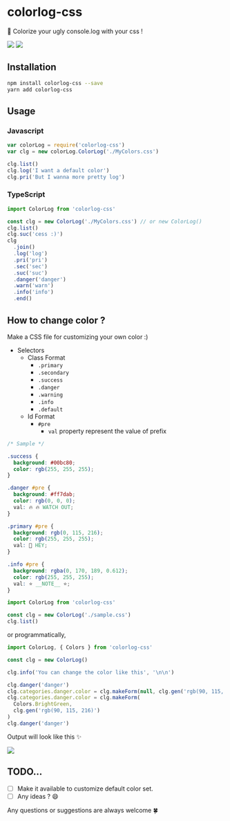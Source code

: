# colorlog-css

🌈 Colorize your ugly console.log with your css !

![](https://gist.github.com/GUIEEN/4983b788d10a46a34e2deb4dd4435437/raw/b10daa203bd414714f926fb60f08c65f4a1c4e7d/colorlog.png)
![](https://gist.github.com/GUIEEN/4983b788d10a46a34e2deb4dd4435437/raw/b10daa203bd414714f926fb60f08c65f4a1c4e7d/colorlog__prefix.png)

## Installation

```sh
npm install colorlog-css --save
yarn add colorlog-css
```

## Usage

### Javascript

```js
var colorLog = require('colorlog-css')
var clg = new colorLog.ColorLog('./MyColors.css')

clg.list()
clg.log('I want a default color')
clg.pri('But I wanna more pretty log')
```

### TypeScript

```ts
import ColorLog from 'colorlog-css'

const clg = new ColorLog('./MyColors.css') // or new ColorLog()
clg.list()
clg.suc('cess :)')
clg
  .join()
  .log('log')
  .pri('pri')
  .sec('sec')
  .suc('suc')
  .danger('danger')
  .warn('warn')
  .info('info')
  .end()
```

## How to change color ?

Make a CSS file for customizing your own color :)

- Selectors
  - Class Format
    - `.primary`
    - `.secondary`
    - `.success`
    - `.danger`
    - `.warning`
    - `.info`
    - `.default`
  - Id Format
    - `#pre`
      - `val` property represent the value of prefix

```css
/* Sample */

.success {
  background: #00bc80;
  color: rgb(255, 255, 255);
}

.danger #pre {
  background: #ff7dab;
  color: rgb(0, 0, 0);
  val: 🔥 🔥 WATCH OUT;
}

.primary #pre {
  background: rgb(0, 115, 216);
  color: rgb(255, 255, 255);
  val: 🌈 HEY;
}

.info #pre {
  background: rgba(0, 170, 189, 0.612);
  color: rgb(255, 255, 255);
  val: ⭐️ __NOTE__ ⭐️;
}
```

```ts
import ColorLog from 'colorlog-css'

const clg = new ColorLog('./sample.css')
clg.list()
```

or programmatically,

```ts
import ColorLog, { Colors } from 'colorlog-css'

const clg = new ColorLog()

clg.info('You can change the color like this', '\n\n')

clg.danger('danger')
clg.categories.danger.color = clg.makeForm(null, clg.gen('rgb(90, 115, 216)'))
clg.categories.danger.color = clg.makeForm(
  Colors.BrightGreen,
  clg.gen('rgb(90, 115, 216)')
)
clg.danger('danger')
```

Output will look like this ✨

![](https://gist.github.com/GUIEEN/4983b788d10a46a34e2deb4dd4435437/raw/b10daa203bd414714f926fb60f08c65f4a1c4e7d/colorlog__view.png)

## TODO...

- [ ] Make it available to customize default color set.
- [ ] Any ideas ? 😄

Any questions or suggestions are always welcome 🍀
